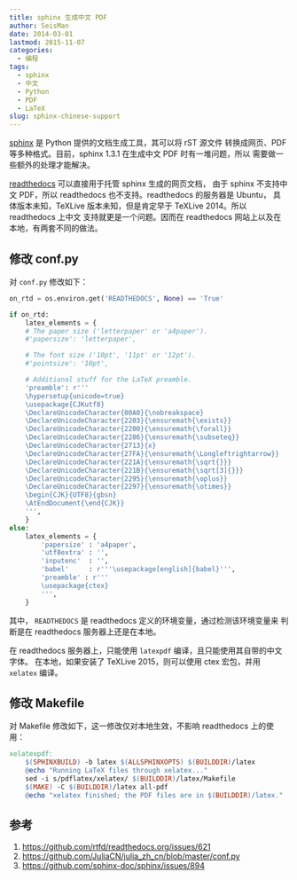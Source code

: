```yaml
---
title: sphinx 生成中文 PDF
author: SeisMan
date: 2014-03-01
lastmod: 2015-11-07
categories:
  - 编程
tags:
  - sphinx
  - 中文
  - Python
  - PDF
  - LaTeX
slug: sphinx-chinese-support
---
```


[sphinx](http://sphinx-doc.org/) 是 Python 提供的文档生成工具，其可以将 rST 源文件
转换成网页、PDF 等多种格式。目前，sphinx 1.3.1 在生成中文 PDF 时有一堆问题，所以
需要做一些额外的处理才能解决。

[readthedocs](https://readthedocs.org) 可以直接用于托管 sphinx 生成的网页文档，
由于 sphinx 不支持中文 PDF，所以 readthedocs 也不支持。readthedocs 的服务器是 Ubuntu，
具体版本未知，TeXLive 版本未知，但是肯定早于 TeXLive 2014。所以 readthedocs 上中文
支持就更是一个问题。因而在 readthedocs 网站上以及在本地，有两套不同的做法。

<!--more-->

## 修改 conf.py

对 `conf.py` 修改如下：

``` python
on_rtd = os.environ.get('READTHEDOCS', None) == 'True'

if on_rtd:
    latex_elements = {
    # The paper size ('letterpaper' or 'a4paper').
    #'papersize': 'letterpaper',

    # The font size ('10pt', '11pt' or '12pt').
    #'pointsize': '10pt',

    # Additional stuff for the LaTeX preamble.
    'preamble': r'''
    \hypersetup{unicode=true}
    \usepackage{CJKutf8}
    \DeclareUnicodeCharacter{00A0}{\nobreakspace}
    \DeclareUnicodeCharacter{2203}{\ensuremath{\exists}}
    \DeclareUnicodeCharacter{2200}{\ensuremath{\forall}}
    \DeclareUnicodeCharacter{2286}{\ensuremath{\subseteq}}
    \DeclareUnicodeCharacter{2713}{x}
    \DeclareUnicodeCharacter{27FA}{\ensuremath{\Longleftrightarrow}}
    \DeclareUnicodeCharacter{221A}{\ensuremath{\sqrt{}}}
    \DeclareUnicodeCharacter{221B}{\ensuremath{\sqrt[3]{}}}
    \DeclareUnicodeCharacter{2295}{\ensuremath{\oplus}}
    \DeclareUnicodeCharacter{2297}{\ensuremath{\otimes}}
    \begin{CJK}{UTF8}{gbsn}
    \AtEndDocument{\end{CJK}}
    ''',
    }
else:
    latex_elements = {
        'papersize' : 'a4paper',
        'utf8extra' : '',
        'inputenc'  : '',
        'babel'     : r'''\usepackage[english]{babel}''',
        'preamble' : r'''
        \usepackage{ctex}
        ''',
    }
```

其中， `READTHEDOCS` 是 readthedocs 定义的环境变量，通过检测该环境变量来
判断是在 readthedocs 服务器上还是在本地。

在 readthedocs 服务器上，只能使用 `latexpdf` 编译，且只能使用其自带的中文字体。
在本地，如果安装了 TeXLive 2015，则可以使用 ctex 宏包，并用 `xelatex` 编译。

## 修改 Makefile

对 Makefile 修改如下，这一修改仅对本地生效，不影响 readthedocs 上的使用：

``` makefile
xelatexpdf:
    $(SPHINXBUILD) -b latex $(ALLSPHINXOPTS) $(BUILDDIR)/latex
    @echo "Running LaTeX files through xelatex..."
    sed -i s/pdflatex/xelatex/ $(BUILDDIR)/latex/Makefile
    $(MAKE) -C $(BUILDDIR)/latex all-pdf
    @echo "xelatex finished; the PDF files are in $(BUILDDIR)/latex."
```

## 参考

1.  <https://github.com/rtfd/readthedocs.org/issues/621>
2.  <https://github.com/JuliaCN/julia_zh_cn/blob/master/conf.py>
3.  <https://github.com/sphinx-doc/sphinx/issues/894>

